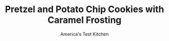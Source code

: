 ---
layout: ../../layouts/MarkdownPostLayout.astro
title: Pretzel and Potato Chip Cookies with Caramel Frosting
author: America's Test Kitchen
pubDate: 2023-03-15
description: "Crushed chips in cookies is good. Crushed chips and pretzels in cookies is even better."
image_url: https://res.cloudinary.com/hksqkdlah/image/upload/ar_1:1,c_fill,dpr_2.0,f_auto,fl_lossy.progressive.strip_profile,g_faces:auto,q_auto:low,w_344/19079_sfs-potatochipandpretzelcookieswithcaramelfrosting-3
tags: ["Desserts or Baked Goods","Cookies"]
calories: 4382
protein: 1
carbohydrates: 23
fats: 
fiber: 
ingredients: ["12 tablespoons, unsalted butter, softened","1/2 cup (3 1/2 ounces), granulated sugar, plus 1/4 cup for rolling","1 teaspoon, vanilla extract","1/8 teaspoon, salt","1 1/2 cups (7 1/2 ounces), all-purpose flour","2 ounces, potato chips, crushed (2/3 cup)","3/4 ounce, mini pretzels, crushed (1/4 cup)","1/2 cup packed (3 1/2 ounces), light brown sugar","1/4 cup, heavy cream","3 tablespoons, unsalted butter","Pinch, salt","1/2 teaspoon, vanilla extract","1 cup (4 ounces), confectioners' sugar","1/4 cup, pecans, toasted and chopped fine"]
serves: 24
time: "1½ hours, plus 1 hour cooling"
instructions: ["FOR THE COOKIES: Adjust oven rack to middle position and heat oven to 350 degrees. Line 2 baking sheets with parchment paper. Using stand mixer fitted with paddle, beat butter, ½ cup sugar, vanilla, and salt on medium-high speed until pale and fluffy, about 3 minutes. Reduce speed to low and add flour in 3 additions, scraping down bowl as needed. Stir in potato chips and pretzels.","Place remaining ¼ cup sugar in shallow dish. Working with 1 heaping tablespoon dough at a time, roll into 24 balls. Roll balls in sugar to coat and space them 2 inches apart on prepared sheets. Press dough to 1/4-inch thickness using bottom of greased measuring cup.","Bake cookies, 1 sheet at a time, until set and edges are golden, about 15 minutes, rotating sheets halfway through baking. Let cookies cool on sheets for 5 minutes, then transfer to wire rack. Let cookies cool completely before frosting.","FOR THE FROSTING: Bring brown sugar, cream, butter, and salt to boil in medium saucepan over medium heat. Remove from heat and stir in vanilla. Transfer to bowl and let cool completely, about 20 minutes. Whisk in confectioners’ sugar. Spread 1 teaspoon frosting on tops of each cookie. Sprinkle cookies with pecans and let stand until frosting is set, about 30 minutes. (Cookies can be stored at room temperature for up to 3 days.)"]
nutrition: ["44 mg Potassium","21 mg Phosphorus","9 mg Calcium","5 mg Magnesium","57 mg Sodium","9 g Fat","2 g Monounsaturated","22 mg Cholesterol","5 g Saturated","13 µg Folic acid","7 µg Folate (food)","13 g Sugars","1 µg Vitamin K","4 g Water","23 g Carbs","30 µg Folate equivalent (total)","1 g Protein","70 µg Vitamin A","182 kcal Energy","13 g Sugars, added","4382 calories"]
notes: "Use a small, offset spatula to spread the frosting on the cookies."
---